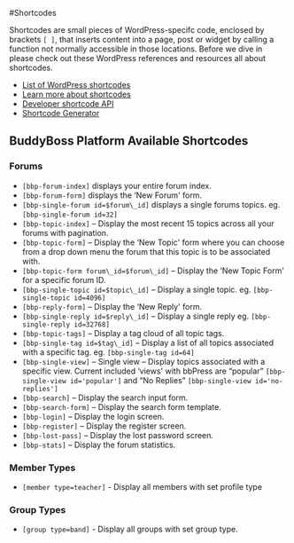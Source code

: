 #Shortcodes

Shortcodes are small pieces of WordPress-specifc code, enclosed by brackets `[ ]`, that inserts content into a page, post or widget by calling a function not normally accessible in those locations. Before we dive in please check out these WordPress references and resources all about shortcodes.

*   [List of WordPress shortcodes](https://en.support.wordpress.com/shortcodes/)
*   [Learn more about shortcodes](https://codex.wordpress.org/Shortcode)
*   [Developer shortcode API](https://codex.wordpress.org/Shortcode_API)
*   [Shortcode Generator](https://generatewp.com/shortcodes/)

BuddyBoss Platform Available Shortcodes<a name="BuddyBoss-Platform-Available-Shortcodes"></a>
---------------------------------------


### Forums<a name="forums"></a>
*   `[bbp-forum-index]` displays your entire forum index.
*   `[bbp-forum-form]` displays the ‘New Forum' form.
*   `[bbp-single-forum id=$forum\_id]` displays a single forums topics. eg. `[bbp-single-forum id=32]`
*   `[bbp-topic-index]` – Display the most recent 15 topics across all your forums with pagination.
*   `[bbp-topic-form]` – Display the ‘New Topic' form where you can choose from a drop down menu the forum that this topic is to be associated with.
*   `[bbp-topic-form forum\_id=$forum\_id]` – Display the ‘New Topic Form' for a specific forum ID.
*   `[bbp-single-topic id=$topic\_id]` – Display a single topic. eg. `[bbp-single-topic id=4096]`
*   `[bbp-reply-form]` – Display the ‘New Reply' form.
*   `[bbp-single-reply id=$reply\_id]` – Display a single reply eg. `[bbp-single-reply id=32768]`
*   `[bbp-topic-tags]` – Display a tag cloud of all topic tags.
*   `[bbp-single-tag id=$tag\_id]` – Display a list of all topics associated with a specific tag. eg. `[bbp-single-tag id=64]`
*   `[bbp-single-view]` – Single view – Display topics associated with a specific view. Current included ‘views' with bbPress are “popular” `[bbp-single-view id='popular']` and “No Replies” `[bbp-single-view id='no-replies']`
*   `[bbp-search]` – Display the search input form.
*   `[bbp-search-form]` – Display the search form template.
*   `[bbp-login]` – Display the login screen.
*   `[bbp-register]` – Display the register screen.
*   `[bbp-lost-pass]` – Display the lost password screen.
*   `[bbp-stats]` – Display the forum statistics.


### Member Types<a name="member-types"></a>
*   `[member type=teacher]` - Display all members with set profile type


### Group Types<a name="group-types"></a>
*   `[group type=band]` - Display all groups with set group type.